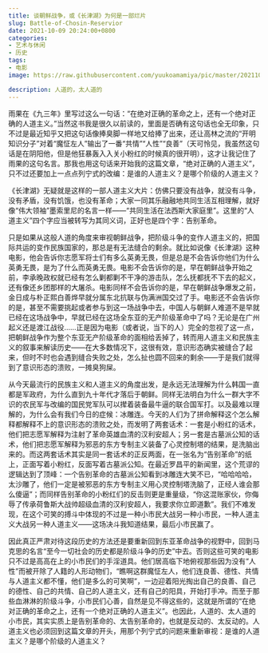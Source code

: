 ```yaml
---
title: 谈朝鲜战争，或《长津湖》为何是一部烂片
slug: Battle-of-Chosin-Reservior
date: 2021-10-09 20:24:00+0800
categories:
- 艺术与休闲
- 历史
tags:
- 电影
image: https://raw.githubusercontent.com/yuukoamamiya/pic/master/20211009230609.jpg

description: 人道的，太人道的
---
```


雨果在《九三年》里写过这么一句话：“在绝对正确的革命之上，还有一个绝对正确的人道主义。”当然这书我是很久以前读的，里面是否确有这句话也全无印象，只不过是最近知乎又把这句话像捧臭脚一样地又给捧了出来，还让高林之流的“开明知识分子”对着“魔怔左人”输出了一番“共情”“人性”“良善”（天可怜见，我虽然这句话是在阴阳他，但是他狂暴轰入入关小粉红的时候真的很开明），这才让我记住了雨果的这句名言。那我也用这句话来开始我的这篇文章，“绝对正确的人道主义”，只不过还要加上一点点列宁式的改编：是谁的人道主义？是哪个阶级的人道主义？

《长津湖》无疑就是这样的一部人道主义大片：仿佛只要没有战争，就没有斗争，没有矛盾，没有饥饿，也没有革命；大家一同其乐融融地共同生活互相理解，就好像“伟大领袖”墨索里尼的名言一样——“共同生活在法西斯大家庭里”。这里的“人道主义”四个字应当被转写为其同义词，正好也是四个字：告别革命。

只是如果从这般人道的角度来审视朝鲜战争，把阶级斗争的变作人道主义的，把国际共运的变作民族国家的，那总是有无法缝合的剩余。就比如说像《长津湖》这种电影，他会告诉你志愿军将士们有多么英勇无畏，但是总是不会告诉你他们为什么英勇无畏，是为了什么而英勇无畏。电影不会告诉你的是，早在朝鲜战争开始之前，李承晚政权就已经有怎么剿都剿不干净的游击队，怎么抚都抚不下去的起义，还有像还乡团那样的大屠杀。电影同样不会告诉你的是，早在朝鲜战争爆发之前，金日成与朴正熙白善烨早就分属东北抗联与伪满洲国交过了手。电影还不会告诉你的是，甚至不需要挑起或者参与到这一场战争中去，中国人与朝鲜人难道不是早就已经在这场战争中，早就已经在这场全东亚的无产阶级革命中了吗？无论是在广州起义还是渡江战役……正是因为电影（或者说，当下的人）完全的忽视了这一点，把朝鲜战争作为整个东亚无产阶级革命的面相给丢掉了，转而用人道主义和民族主义的叙事来解读历史——在大多数情况下，这很有效，意识形态确实被缝合了起来，但时不时也会遇到缝合失败之处，怎么扯也圆不回来的剩余——于是我们就得到了意识形态的溃败，一摊臭狗屎。

从今天最流行的民族主义和人道主义的角度出发，是永远无法理解为什么韩国一直都是军政府，为什么直到九十年代才落后于朝鲜。同样无法明白为什么一群大字不识的农民军与改编的国民党军队可以撵着装备最牛逼的联合国军打。以及最难以理解的，为什么会有我们今日的症候：冰雕连。今天的人们为了拼命解释这个怎么解释都解释不上的意识形态的溃败之处，而发明了两套话术：一套是小粉红的话术，他们把志愿军解释为注射了革命英雄血清的汉利安超人；另一套是古墓派公知的话术，他们把志愿军解释为邪恶的东方专制主义装备了心灵控制塔的结果，是洗脑出来的。而这两套话术其实是同一套话术的正反两面，在一张名为“告别革命”的纸上，正面写着小粉红，反面写着古墓派公知。在最近罗昌平的新闻里，这个荒谬的逻辑达到了顶峰：一个告别革命的古墓派公知看到冰雕连大笑不已，“哈哈哈哈，太沙雕了，他们一定是被邪恶的东方专制主义用心灵控制塔洗脑了，正经人谁会那么傻逼”；而同样告别革命的小粉红们的反击则更是重量级，“你这混账家伙，你侮辱了传承荷鲁斯大战帅超级血清的汉利安超人，我要求你立即道歉”。我们不难发现，在这个可笑的搏斗中体现的不过是一种小市民大战另一种小市民，一种人道主义大战另一种人道主义——这场决斗我知道结果，最后小市民赢了。

因此真正严肃对待这段历史的方法还是要重新回到东亚革命战争的视野中，回到马克思的名言“至今一切社会的历史都是阶级斗争的历史”中去。否则这些可笑的电影只不过是高高在上的小市民们的手淫道具。他们居高临下地俯视那些因为没有“人性”而被开除了人籍的人形动物们，“瞧啊这群魔怔左人，他们连良善、德性、共情与人道主义都不懂，他们是多么的可笑啊”，一边迎着阳光掏出自己的良善、自己的德性、自己的共情、自己的人道主义，还有自己的阳具，开始打手冲。而至于那些血淋淋的阶级斗争，小市民们心善，自然是见不得这些的，这就是所谓的“在绝对正确的革命之上，还有一个绝对正确的人道主义”。也因此，人道的、太人道的小市民，其实实质上是告别革命的、太告别革命的，也就是反动的、太反动的。人道主义也必须回到这篇文章的开头，用那个列宁式的问题来重新审视：是谁的人道主义？是哪个阶级的人道主义？

